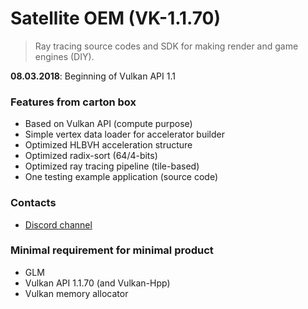 # Satellite OEM (VK-1.1.70)

> Ray tracing source codes and SDK for making render and game engines (DIY). 

**08.03.2018**: Beginning of Vulkan API 1.1

### Features from carton box

* Based on Vulkan API (compute purpose)
* Simple vertex data loader for accelerator builder
* Optimized HLBVH acceleration structure 
* Optimized radix-sort (64/4-bits)
* Optimized ray tracing pipeline (tile-based)
* One testing example application (source code)

### Contacts 

* [Discord channel](https://discordapp.com/invite/HFfADHH)

### Minimal requirement for minimal product

* GLM
* Vulkan API 1.1.70 (and Vulkan-Hpp)
* Vulkan memory allocator
